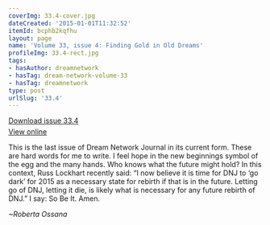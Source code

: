 ```yaml
---
coverImg: 33.4-cover.jpg
dateCreated: '2015-01-01T11:32:52'
itemId: bcphb2kqfhu
layout: page
name: 'Volume 33, issue 4: Finding Gold in Old Dreams'
profileImg: 33.4-rect.jpg
tags:
- hasAuthor: dreamnetwork
- hasTag: dream-network-volume-33
- hasTag: dreamnetwork
type: post
urlSlug: '33.4'
---
```

<p style="margin-block-end: 5px; margin-block-start: 5px;"><a href="../files/pdfs/Volume_33/33.4_gold_in_old_dreams.pdf" download="">Download issue 33.4</a></p><p style="margin-block-end: 5px; margin-block-start: 5px;"><a href="../files/pdfs/Volume_33/33.4_gold_in_old_dreams.pdf">View online</a></p>

This is the last issue of Dream Network Journal in its current form. These are hard words for me to write. I feel hope in the new beginnings symbol of the egg and the many hands. Who knows what the future might hold? In this context, Russ Lockhart recently said: “I now believe it is time for DNJ to ‘go dark’ for 2015 as a necessary state for rebirth if that is in the future. Letting go of DNJ, letting it die, is likely what is necessary for any future rebirth of DNJ.” I say: So Be It. Amen.

_~Roberta Ossana_